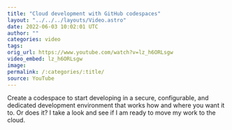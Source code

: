 ```yaml
---
title: "Cloud development with GitHub codespaces"
layout: "../../../layouts/Video.astro"
date: 2022-06-03 10:02:01 UTC
author: ""
categories: video
tags: 
orig_url: https://www.youtube.com/watch?v=lz_h6ORLsgw
video_embed: lz_h6ORLsgw
image:
permalink: /:categories/:title/
source: YouTube
---
```

Create a codespace to start developing in a secure, configurable, and dedicated development environment that works how and where you want it to. Or does it? I take a look and see if I am ready to move my work to the cloud.